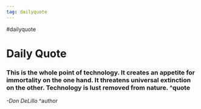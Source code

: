 ```yaml
---
tag: dailyquote
---
```


#dailyquote

# Daily Quote

### This is the whole point of technology. It creates an appetite for immortality on the one hand. It threatens universal extinction on the other. Technology is lust removed from nature. ^quote
*-Don DeLillo* ^author
